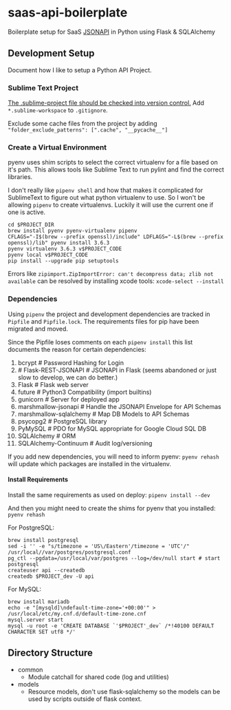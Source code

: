 # saas-api-boilerplate
Boilerplate setup for SaaS [JSONAPI](http://jsonapi.org/format/) in Python using Flask &amp; SQLAlchemy

## Development Setup

Document how I like to setup a Python API Project.

### Sublime Text Project

[The .sublime-project file should be checked into version control.](https://www.sublimetext.com/docs/3/projects.html) Add `*.sublime-workspace` to `.gitignore`.

Exclude some cache files from the project by adding `"folder_exclude_patterns": [".cache", "__pycache__"]`

### Create a Virtual Environment

pyenv uses shim scripts to select the correct virtualenv for a file based on it's path. This allows tools like Sublime Text to run pylint and find the correct libraries.

I don't really like `pipenv shell` and how that makes it complicated for SublimeText to figure out what python virtualenv to use. So I won't be allowing `pipenv` to create virtualenvs. Luckily it will use the current one if one is active.

```
cd $PROJECT_DIR
brew install pyenv pyenv-virtualenv pipenv
CFLAGS="-I$(brew --prefix openssl)/include" LDFLAGS="-L$(brew --prefix openssl)/lib" pyenv install 3.6.3
pyenv virtualenv 3.6.3 v$PROJECT_CODE
pyenv local v$PROJECT_CODE
pip install --upgrade pip setuptools
```

Errors like `zipimport.ZipImportError: can't decompress data; zlib not available` can be resolved by installing xcode tools: `xcode-select --install`

### Dependencies

Using `pipenv` the project and development dependencies are tracked in `Pipfile` and `Pipfile.lock`. The requirements files for pip have been migrated and moved.

Since the Pipfile loses comments on each `pipenv install` this list documents the reason for certain dependencies:

1. bcrypt # Password Hashing for Login
2. \# Flask-REST-JSONAPI # JSONAPI in Flask (seems abandoned or just slow to develop, we can do better.)
3. Flask # Flask web server
4. future # Python3 Compatibility (import builtins)
5. gunicorn # Server for deployed app
6. marshmallow-jsonapi # Handle the JSONAPI Envelope for API Schemas
7. marshmallow-sqlalchemy # Map DB Models to API Schemas
8. psycopg2 # PostgreSQL library
9. PyMySQL # PDO for MySQL appropriate for Google Cloud SQL DB
10. SQLAlchemy # ORM
11. SQLAlchemy-Continuum # Audit log/versioning

If you add new dependencies, you will need to inform pyenv: `pyenv rehash` will update which packages are installed in the virtualenv.

#### Install Requirements

Install the same requirements as used on deploy: `pipenv install --dev`

And then you might need to create the shims for pyenv that you installed: `pyenv rehash`

For PostgreSQL:
```
brew install postgresql
sed -i '' -e "s/timezone = 'US\/Eastern'/timezone = 'UTC'/" /usr/local//var/postgres/postgresql.conf
pg_ctl --pgdata=/usr/local/var/postgres --log=/dev/null start # start postgresql
createuser api --createdb
createdb $PROJECT_dev -U api
```

For MySQL:
```
brew install mariadb
echo -e "[mysqld]\ndefault-time-zone='+00:00'" > /usr/local/etc/my.cnf.d/default-time-zone.cnf
mysql.server start
mysql -u root -e 'CREATE DATABASE `'$PROJECT'_dev` /*!40100 DEFAULT CHARACTER SET utf8 */'
```

## Directory Structure

* common
  * Module catchall for shared code (log and utilities)
* models
  * Resource models, don't use flask-sqlalchemy so the models can be used by scripts outside of flask context.
